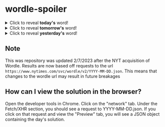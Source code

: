 # wordle-spoiler

<details>
  <summary>Click to reveal <b>today's</b> word!</summary>
  <br>
  <b> faith </b>
</details>

<details>
  <summary>Click to reveal <b>tomorrow's</b> word!</summary>
  <br>
  <b> brain </b>
</details>

<details>
  <summary>Click to reveal <b>yesterday's</b> word!</summary>
  <br>
  <b> thank </b>
</details>

## Note
This was repository was updated 2/7/2023 after the NYT acquisition of Wordle. Results are now based off requests to the url `https://www.nytimes.com/svc/wordle/v2/YYYY-MM-DD.json`. This means that changes to the wordle url may result in future breakages

## How can I view the solution in the browser?
Open the developer tools in Chrome. Click on the "network" tab. Under the Fetch/XHR section, you should see a request to YYYY-MM-DD.json. If you click on that request and view the "Preview" tab, you will see a JSON object containing the day's solution.